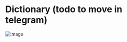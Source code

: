 # Dictionary (todo to move in telegram)

![image](https://user-images.githubusercontent.com/31458531/193509886-70e7b728-8689-49b3-86bd-7172545da75f.png)


